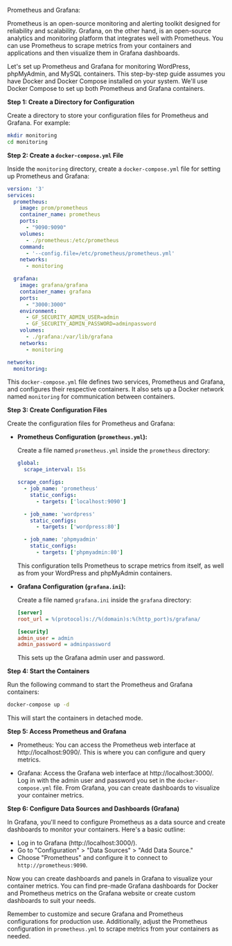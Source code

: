 Prometheus and Grafana:

Prometheus is an open-source monitoring and alerting toolkit designed for reliability and scalability. Grafana, on the other hand, is an open-source analytics and monitoring platform that integrates well with Prometheus. You can use Prometheus to scrape metrics from your containers and applications and then visualize them in Grafana dashboards.

Let's set up Prometheus and Grafana for monitoring WordPress, phpMyAdmin, and MySQL containers. 
This step-by-step guide assumes you have Docker and Docker Compose installed on your system. We'll use Docker Compose to set up both Prometheus and Grafana containers.

**Step 1: Create a Directory for Configuration**

Create a directory to store your configuration files for Prometheus and Grafana. For example:

```bash
mkdir monitoring
cd monitoring
```

**Step 2: Create a `docker-compose.yml` File**

Inside the `monitoring` directory, create a `docker-compose.yml` file for setting up Prometheus and Grafana:

```yaml
version: '3'
services:
  prometheus:
    image: prom/prometheus
    container_name: prometheus
    ports:
      - "9090:9090"
    volumes:
      - ./prometheus:/etc/prometheus
    command:
      - '--config.file=/etc/prometheus/prometheus.yml'
    networks:
      - monitoring

  grafana:
    image: grafana/grafana
    container_name: grafana
    ports:
      - "3000:3000"
    environment:
      - GF_SECURITY_ADMIN_USER=admin
      - GF_SECURITY_ADMIN_PASSWORD=adminpassword
    volumes:
      - ./grafana:/var/lib/grafana
    networks:
      - monitoring

networks:
  monitoring:
```

This `docker-compose.yml` file defines two services, Prometheus and Grafana, and configures their respective containers. It also sets up a Docker network named `monitoring` for communication between containers.

**Step 3: Create Configuration Files**

Create the configuration files for Prometheus and Grafana:

- **Prometheus Configuration (`prometheus.yml`):**

  Create a file named `prometheus.yml` inside the `prometheus` directory:

  ```yaml
  global:
    scrape_interval: 15s

  scrape_configs:
    - job_name: 'prometheus'
      static_configs:
        - targets: ['localhost:9090']

    - job_name: 'wordpress'
      static_configs:
        - targets: ['wordpress:80']

    - job_name: 'phpmyadmin'
      static_configs:
        - targets: ['phpmyadmin:80']
  ```

  This configuration tells Prometheus to scrape metrics from itself, as well as from your WordPress and phpMyAdmin containers.


- **Grafana Configuration (`grafana.ini`):**

  Create a file named `grafana.ini` inside the `grafana` directory:

  ```ini
  [server]
  root_url = %(protocol)s://%(domain)s:%(http_port)s/grafana/

  [security]
  admin_user = admin
  admin_password = adminpassword
  ```

  This sets up the Grafana admin user and password.

**Step 4: Start the Containers**

Run the following command to start the Prometheus and Grafana containers:

```bash
docker-compose up -d
```

This will start the containers in detached mode.

**Step 5: Access Prometheus and Grafana**

- Prometheus: You can access the Prometheus web interface at http://localhost:9090/. This is where you can configure and query metrics.

- Grafana: Access the Grafana web interface at http://localhost:3000/. Log in with the admin user and password you set in the `docker-compose.yml` file. From Grafana, you can create dashboards to visualize your container metrics.

**Step 6: Configure Data Sources and Dashboards (Grafana)**

In Grafana, you'll need to configure Prometheus as a data source and create dashboards to monitor your containers. Here's a basic outline:

- Log in to Grafana (http://localhost:3000/).
- Go to "Configuration" > "Data Sources" > "Add Data Source."
- Choose "Prometheus" and configure it to connect to `http://prometheus:9090`.

Now you can create dashboards and panels in Grafana to visualize your container metrics. You can find pre-made Grafana dashboards for Docker and Prometheus metrics on the Grafana website or create custom dashboards to suit your needs.

Remember to customize and secure Grafana and Prometheus configurations for production use. Additionally, adjust the Prometheus configuration in `prometheus.yml` to scrape metrics from your containers as needed.
